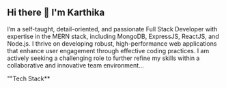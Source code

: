 ## Hi there 👋 I'm Karthika


I’m a self-taught, detail-oriented, and passionate Full Stack Developer with expertise in the MERN stack, including MongoDB, ExpressJS, ReactJS, and Node.js. I thrive on developing robust, high-performance web applications that enhance user engagement through effective coding practices. I am actively seeking a challenging role to further refine my skills within a collaborative and innovative team environment...


""Tech Stack**


